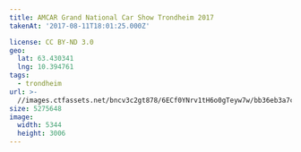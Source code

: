 ```yaml
---
title: AMCAR Grand National Car Show Trondheim 2017
takenAt: '2017-08-11T18:01:25.000Z'

license: CC BY-ND 3.0
geo:
  lat: 63.430341
  lng: 10.394761
tags:
  - trondheim
url: >-
  //images.ctfassets.net/bncv3c2gt878/6ECf0YNrv1tH6o0gTeyw7w/bb36eb3a7c4485c08f9d4f482ff12cd1/amcar-grand-national-car-show-trondheim-2017_36508132125_o
size: 5275648
image:
  width: 5344
  height: 3006
---
```

